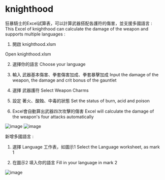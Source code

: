 # knighthood

狂暴騎士的Excel試算表，可以計算武器搭配各護符的傷害，並支援多國語言 :
This Excel of knighthood can calculate the damage of the weapon and supports multiple languages :

1. 開啟 knighthood.xlsm  
  
  Open knighthood.xlsm

2. 選擇你的語言
   Choose your language
   
2. 輸入 武器基本傷害、拳套傷害加成、拳套暴擊加成
   Input the damage of the weapon, the damage and crit bonus of the gauntlet
   
3. 選擇 武器護符
   Select Weapon Charms
   
4. 設定 著火、酸蝕、中毒的狀態
   Set the status of burn, acid and poison

5. Excel會自動算出武器四次攻擊的傷害
   Excel will calculate the damage of the weapon's four attacks automatically

![image](https://github.com/bwm0822/knighthood/blob/main/Fig_1.png)
![image](https://github.com/bwm0822/knighthood/blob/main/Fig_2.png)

新增多國語言 :

1. 選擇 Language 工作表，如圖示1
   Select the Language worksheet, as mark 1
   
2. 在圖示2 填入你的語言
   Fill in your language in mark 2

![image](https://github.com/bwm0822/knighthood/blob/main/Fig_3.jpg)

